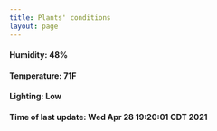 ```yaml
---
title: Plants' conditions
layout: page
---
```



#### Humidity: 48%
#### Temperature: 71F
#### Lighting: Low
#### Time of last update: Wed Apr 28 19:20:01 CDT 2021
